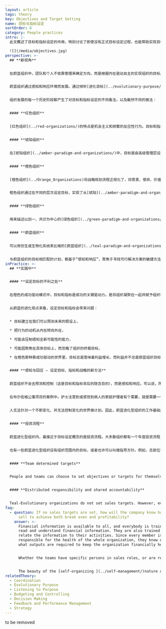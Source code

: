 ```yaml
---
layout: article
tags: theory
key: Objectives and Target Setting
name: 目标与指标设定
sortOrder: 6
category: People practices
intro: |-
  此文概述了目标和指标设定的作用，特别讨论了即使没有正式目标设定过程，也能帮助实现目标和指标的流程。

  ![](/media/objectives.jpg)
perspective: >-
  ## **新视角**


  在蔚蓝组织中，团队和个人不依靠管理来确定方向，而是根据内在驱动自主的实现组织的目标。不需要目标和预算形式的外部激励因素，来保证工作的完成。当成员觉得有必要的时候，会自主制定自己的目标和指标。


  蔚蓝组织通过感知和响应环境而发展。通过倾听[进化目标](../evolutionary-purpose/)，决定团队或整个组织的下一步行动。


  组织发展的每一个历史阶段都产生了对目标和指标设定的不同看法，以及截然不同的做法：


  #### **红色组织**


  [红色组织](../red-organizations/)的特点是机会主义和频繁的反应性行为。目标和指标设定不是个正式的流程，而是基于保护和/或扩大权力的内在驱动。


  #### **琥珀组织**


  在[琥珀组织](../amber-paradigm-and-organizations/)中，目标是由高级管理层设定的。来自下级的唯一输入是技术或操作信息。这些技术和信息有时是作为其工作本分上报，有时是为了回复上级的信息索求。实现这些目标的计划以指令形式向下级发布，目标包含在指令之内。成员与最高管理层几乎没有直接的接触机会，即使一线成员根据对基层情况的经验/知识，认为或建议应该采取不同的行动，也还是要遵守指令，没有机会提出。


  #### **橙色组织**


  [橙色组织](../Orange_Organizations)将战略规划流程正规化了，将愿景、使命、价值观和目标设定，定义为正式规划流程的有机部分，并通过组织作为一台机器来层层过滤并实施。从董事会和执行层出发，下发到事业部、团队或部门。然后责成各下级阶层的成员进而制定符合公司愿景、使命和目标的局部战略计划。


  橙色组织通过在不同的层次设定目标，实现了从[琥珀](../amber-paradigm-and-organizations/)的“指挥和控制”到“预测和控制”的提升。最高管理者制定总体方向和战略，并以层层相关的目标、目的和指标的形式在组织中传达。管理人员和职能人员可以自由地利用自己的创造力来实现这些目标，组织有时还会为这些贡献提供奖励。如果协调得很好，中层管理层，以及较低级别的管理层，（在一定程度上）有权决定实现目标的具体办法。如果没有经过缜密的协调，这种方法可能会导致目标博弈，有时团队之间会相互对抗以确保实现自己的目标。


  #### **绿色组织**


  用来描述以划一、共识为中心的[绿色组织](../green-paradigm-and-organizations/)的隐喻是“家庭”。绿色对权力和等级制度感到不舒服，所以把指挥和决策权从管理者转移到成员身上。但在实践中，成功的绿色组织模式中确实仍保有层级结构。管理者通常是服务型领导，他们负责支持和促进成员的成长。通常在团队级别上通过协商一致的方式设定目标和指标，以支持预定义的组织愿景和任务。


  #### **蔚蓝组织**


  可以用仿生或生物化系统来比喻的[蔚蓝组织](../teal-paradigm-and-organizations/)，围绕着明确的目标组织活动，但目标（使命）并不是由最高管理层来设定。蔚蓝的目标是一个由组织所有成员共享的自我进化性内容。


  与蔚蓝组织的目标相匹配的计划，都基于“感知和响应”，聚焦于寻找可行解决方案的敏捷方法。这种适应性过程类似于敏捷原型启动和 [[软件开发](https://en.wikipedia.org/wiki/Agile_software_development%7Cagile)] 原理。决策在整个组织的价值观框架内做出，并通过一个[建议流程](../decision-making/)获得公众协调。战略是成员与组织环境互动的有机产物。自我管理的成员可以为自己设定目标，单元团队也会决定一些目标，比如更快的周转时间，但不会设定销售、效率或其他角度的绩效目标。在立项或内容变更之前，致力于征求同事和专家的意见（蔚蓝称之为建议流程）以确保能涵盖包括财务责任在内的所有方面的要素。组织共识的价值观包括，任何一个成员或一组成员，都不能因为考虑不周或出于私利的行为或项目，而置组织于危险之中。
inPractice: >-
  ## **实践中**


  #### **设定目标的不利之处**


  在橙色的成功驱动模式中，目标和指标是成功的关键驱动力。是将组织凝聚在一起并赋予组织存在意义的粘合剂。但在进化主题的蔚蓝范式中，组织被[目标](../listening-to-purpose/)和[价值观](../culture-and-values/)驱动着。目标的目的是为了实现组织的宗旨理念。蔚蓝模式中，不设置用来设定目标和指标的正规系统或自上而下的流程。所有的管理职能（计划、组织、方向设定、投资、预算等）都由一线成员完成。一般来说，进化主题的蔚蓝组织倾向于不设定（除组织目标之外的分层）目标或指标。


  从蔚蓝的进化观点来看，设定目标和指标会带来问题：


  * 目标建立在我们可以预测未来的假设上，

  * 把行为的动机从内在转向外在，

  * 可能会压制感知全新可能性的能力，

  * 可能因聚焦在具体目标上，而忽略了组织的终极目标，

  * 在橙色那种靠成功驱动的世界里，目标总是意味着利益增长，而利益并不总是蔚蓝组织目标的固有元素。


  #### **感知与回应 – 设定目标、指标和战略的新方法**


  蔚蓝组织不会去预测和控制（这是目标和指标背后的隐含目的），而是感知和响应。可以说，所有的目标设定都是通过“感知和响应”而启动的，如果确实有需求，新目标会在自主生命体系式的组织中，自动繁衍或浮现。


  在布尔佐格公寓项目的案例中。护士注意到或感觉到病人的家庭护理者有个需要，就是需要一个能暂时从持续的护理劳作中解脱出来的机会。作为对这个需求感知的回应，他们建立了一种提供“床加早餐”的服务作为解决方案，病人小住并接受组织提供的护理，为家庭护理人员提供了一个喘息的机会。对于布尔佐格来说，并没有设定过一个“床加早餐”的目标或指标，但护士们感觉到了这种需要，并自发立项，通过提供短期临时护理来回应这个需求。这个感知与回应结果，带领他们走上了这条新道路，在这条道路上，病人及其家庭护理人员都受益匪浅。


  人无法针对一个不断变化、并无法控制变化的世界做计划。因此，蔚蓝进化型组织的工作基础是感觉和反应，而不是预测和控制。


  #### **投资流程**


  蔚蓝进化型组织内，最接近于目标设定概念的是投资流程。大多数组织都有一个年度投资流程，每个团队都会为下一年制定投资计划。这些计划被简单合计起来，如果超过了整体可用/可访问的资源，团队必须审查并调整自己的计划。无论作为年度计划的一部分的投资，还是特殊的情景投资，团队都要自行筹集外部资金，或自行与其他团队进行内部协商，调拨资金或资源。


  也有一些蔚蓝进化型组织设有组织范围内的目标，或者也许可以叫做指导方针。例如，总部位于荷兰的医疗保健组织 [布尔佐格](http://www.buurtzorgnederland.com/)为其成熟团队制定了60-65%的降低工时收费的努力目标。


  #### **Team determined targets**


  People and teams can choose to set objectives or targets for themselves as measures that tell them how well they are doing at meeting the organization's purpose. Machine operators may set quality or performance targets for themselves. Teams may set objectives in order to get a new project up and running, or they may have set themselves targets for turnaround times. This is simply part of self-management, as opposed to objectives and targets imposed from above (outside the team or individual). Measurements are chosen that help the team better sense key changes and respond to them.


  #### **Distributed responsibility and shared accountability**


  Teal-Evolutionary organizations do not set sales targets. However, everyone, including the sales people, are fully aware and informed of what it takes to keep the organization going. Since sales people are part of the operational teams, they know how much work is required to keep the team going.
faq:
  - question: If no sales targets are set, how will the company know how much to
      sell to achieve both break even and profitability?
    answer: >-
      Financial information is available to all, and everybody is trained to
      read and understand financial information. They are also trained how to
      relate the information to their activities. Since every member is
      responsible for the health of the whole organization, they know exactly
      what outputs are required to keep the organization financially healthy.


      Whether the teams have specific persons in sales roles, or are responsible for sales as part of their ongoing duties, everybody has a clear idea of what is happening in the marketplace, what customers' needs are and what other offerings there are.


      The beauty of the [self-organizing ](../self-management/)nature of [Teal organizations](../teal-paradigm-and-organizations/) is that they can sense and adapt to market changes in real-time. Orange-Achievement organizations have to wait for feedback from sales teams and market research, then go through a laborious target setting and decision making process and then implement changes.
relatedTheory:
  - Coordination
  - Evolutionary Purpose
  - Listening to Purpose
  - Budgeting and Controlling
  - Decision Making
  - Feedback and Performance Management
  - Strategy
---
```

to be removed